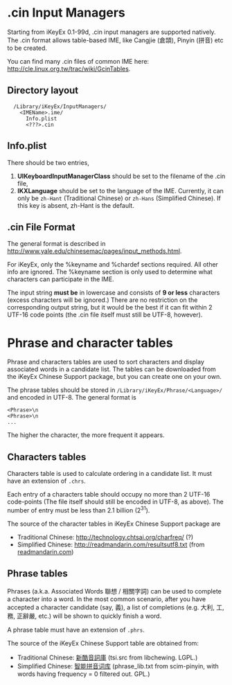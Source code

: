 # .cin Input Managers #
Starting from iKeyEx 0.1-99d, .cin input managers are supported natively. The .cin format allows table-based IME, like Cangjie (倉頡), Pinyin (拼音) etc to be created.

You can find many .cin files of common IME here: http://cle.linux.org.tw/trac/wiki/GcinTables.

## Directory layout ##
```
  /Library/iKeyEx/InputManagers/
    <IMEName>.ime/
      Info.plist
      <???>.cin
```

## Info.plist ##
There should be two entries,
  1. **UIKeyboardInputManagerClass** should be set to the filename of the .cin file,
  1. **IKXLanguage** should be set to the language of the IME. Currently, it can only be `zh-Hant` (Traditional Chinese) or `zh-Hans` (Simplified Chinese). If this key is absent, zh-Hant is the default.

## .cin File Format ##
The general format is described in http://www.yale.edu/chinesemac/pages/input_methods.html.

For iKeyEx, only the %keyname and %chardef sections required. All other info are ignored. The %keyname section is only used to determine what characters can participate in the IME.

The input string **must be** in lowercase and consists of **9 or less** characters (excess characters will be ignored.) There are no restriction on the corresponding output string, but it would be the best if it can fit within 2 UTF-16 code points (the .cin file itself must still be UTF-8, however).

# Phrase and character tables #
Phrase and characters tables are used to sort characters and display associated words in a candidate list. The tables can be downloaded from the iKeyEx Chinese Support package, but you can create one on your own.

The phrase tables should be stored in `/Library/iKeyEx/Phrase/<Language>/` and encoded in UTF-8. The general format is
```
<Phrase>\n
<Phrase>\n
...
```
The higher the character, the more frequent it appears.

## Characters tables ##
Characters table is used to calculate ordering in a candidate list. It must have an extension of `.chrs`.

Each entry of a characters table should occupy no more than 2 UTF-16 code-points (The file itself should still be encoded in UTF-8, as above). The number of entry must be less than 2.1 billion (2<sup>31</sup>).

The source of the character tables in iKeyEx Chinese Support package are
  * Traditional Chinese: http://technology.chtsai.org/charfreq/ (?)
  * Simplified Chinese:  http://readmandarin.com/resultsutf8.txt (from [readmandarin.com](http://readmandarin.com/))

## Phrase tables ##
Phrases (a.k.a. Associated Words 聯想 / 相關字詞) can be used to complete a character into a word. In the most common scenario, after you have accepted a character candidate (say, 義), a list of completions (e.g. 大利, 工, 務, 正辭嚴, etc.) will be shown to quickly finish a word.

A phrase table must have an extension of `.phrs`.

The source of the iKeyEx Chinese Support table are obtained from:
  * Traditional Chinese: [新酷音詞庫](http://svn.csie.net/log.php?repname=chewing&path=%2Flibchewing%2Ftrunk%2Fdata%2Ftsi.src&rev=0&isdir=) (tsi.src from libchewing. LGPL.)
  * Simplified Chinese: [智能拼音词库](http://scim.svn.sourceforge.net/viewvc/scim/scim-pinyin/trunk/data/phrase_lib.txt?view=log) (phrase\_lib.txt from scim-pinyin, with words having frequency = 0 filtered out. GPL.)